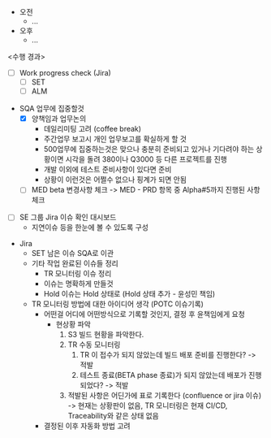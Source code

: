- 오전
	- ...
- 오후
	- ...

<수행 경과>
- [ ] Work progress check (Jira)
	- [ ] SET
	- [ ] ALM

- SQA 업무에 집중할것
	- [x] 양책임과 업무논의
		- 데일리미팅 고려 (coffee break)
		- 주간업무 보고시 개인 업무보고를 확실하게 할 것
		- 500업무에 집중하는것은 맞으나 충분히 준비되고 있거나 기다려야 하는 상황이면 시각을 돌려 380이나 Q3000 등 다른 프로젝트를 진행
		- 개발 이외에 테스트 준비사항이 있다면 준비
		- 상황이 이런것은 어쩔수 없으나 핑계가 되면 안됨
	- [ ] MED beta 변경사항 체크 -> MED - PRD 항목 중 Alpha#5까지 진행된 사항 체크

- [ ] SE 그룹 Jira 이슈 확인 대시보드
	- 지연이슈 등을 한눈에 볼 수 있도록 구성

- Jira
	- SET 남은 이슈 SQA로 이관
	- 기타 작업 완료된 이슈들 정리
		- TR 모니터링 이슈 정리
		- 이슈는 명확하게 만들것
		- Hold 이슈는 Hold 상태로 (Hold 상태 추가 - 윤성민 책임)
	- TR 모니터링 방법에 대한 아이디어 생각 (POTC 이슈기록)
		- 어떤걸 어디에 어떤방식으로 기록할 것인지, 결정 후 윤책임에게 요청
			- 현상황 파악
				1. S3 빌드 현황을 파악한다.
				2. TR 수동 모니터링
					1. TR 이 접수가 되지 않았는데 빌드 배포 준비를 진행한다? -> 적발
					2. 테스트 종료(BETA phase 종료)가 되지 않았는데 배포가 진행되었다? -> 적발
				3. 적발된 사항은 어딘가에 표로 기록한다 (confluence or jira 이슈) -> 현재는 상황판이 없음, TR 모니터링은 현재 CI/CD, Traceability와 같은 상태 없음
		- 결정된 이후 자동화 방법 고려